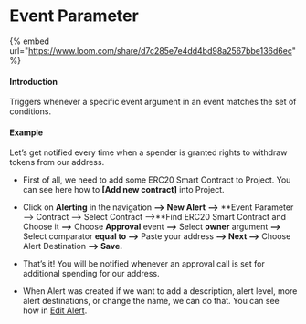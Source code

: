 # Event Parameter

{% embed url="https://www.loom.com/share/d7c285e7e4dd4bd98a2567bbe136d6ec" %}



#### Introduction

Triggers whenever a specific event argument in an event matches the set of conditions.

#### Example

Let’s get notified every time when a spender is granted rights to withdraw tokens from our address.

* First of all, we need to add some ERC20 Smart Contract to Project. You can see here how to **\[Add new contract\]** into Project.

* Click on **Alerting** in the navigation **—&gt;** **New Alert** **—&gt;** **Event Parameter —&gt; Contract —&gt; Select Contract —&gt;**Find ERC20 Smart Contract and Choose it **—&gt;** Choose **Approval** event **—&gt;** Select **owner** argument **—&gt;** Select comparator **equal to —&gt;** Paste your address  **—&gt; Next —&gt;** Choose Alert Destination **—&gt; Save.** 
* That’s it! You will be notified whenever an approval call is set for additional spending for our address. 
* When Alert was created if we want to add a description, alert level, more alert destinations, or change the name, we can do that. You can see how in [Edit Alert](editing-an-alert.md).

